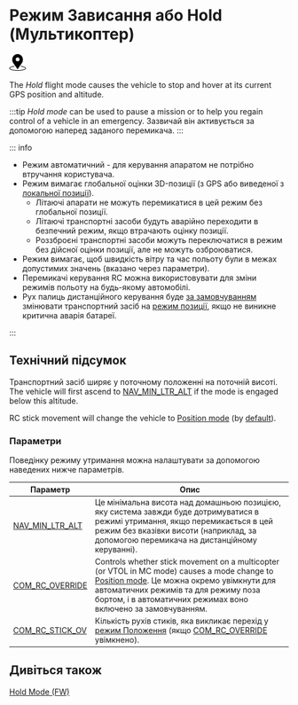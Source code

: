 # Режим Зависання або Hold (Мультикоптер)

<img src="../../assets/site/position_fixed.svg" title="Position fix required (e.g. GPS)" width="30px" />

The _Hold_ flight mode causes the vehicle to stop and hover at its current GPS position and altitude.

:::tip
_Hold mode_ can be used to pause a mission or to help you regain control of a vehicle in an emergency.
Зазвичай він активується за допомогою наперед заданого перемикача.
:::

::: info

- Режим автоматичний - для керування апаратом не потрібно втручання користувача.
- Режим вимагає глобальної оцінки 3D-позиції (з GPS або виведеної з [локальної позиції](../ros/external_position_estimation.md#enabling-auto-modes-with-a-local-position)).
  - Літаючі апарати не можуть перемикатися в цей режим без глобальної позиції.
  - Літаючі транспортні засоби будуть аварійно переходити в безпечний режим, якщо втрачають оцінку позиції.
  - Роззброєні транспортні засоби можуть переключатися в режим без дійсної оцінки позиції, але не можуть озброюватися.
- Режим вимагає, щоб швидкість вітру та час польоту були в межах допустимих значень (вказано через параметри).
- Перемикачі керування RC можна використовувати для зміни режимів польоту на будь-якому автомобілі.
- Рух палиць дистанційного керування буде [за замовчуванням](#COM_RC_OVERRIDE) змінювати транспортний засіб на [режим позиції](../flight_modes_mc/position.md), якщо не виникне критична аварія батареї.

<!-- https://github.com/PX4/PX4-Autopilot/blob/main/src/modules/commander/ModeUtil/mode_requirements.cpp -->

:::

## Технічний підсумок

Транспортний засіб ширяє у поточному положенні на поточній висоті.
The vehicle will first ascend to [NAV_MIN_LTR_ALT](#NAV_MIN_LTR_ALT) if the mode is engaged below this altitude.

RC stick movement will change the vehicle to [Position mode](../flight_modes_mc/position.md) (by [default](#COM_RC_OVERRIDE)).

### Параметри

Поведінку режиму утримання можна налаштувати за допомогою наведених нижче параметрів.

| Параметр                                                                                                                                                                | Опис                                                                                                                                                                                                                                                                                                                                     |
| ----------------------------------------------------------------------------------------------------------------------------------------------------------------------- | ---------------------------------------------------------------------------------------------------------------------------------------------------------------------------------------------------------------------------------------------------------------------------------------------------------------------------------------- |
| <a id="NAV_MIN_LTR_ALT"></a>[NAV_MIN_LTR_ALT](../advanced_config/parameter_reference.md#NAV_MIN_LTR_ALT) | Це мінімальна висота над домашньою позицією, яку система завжди буде дотримуватися в режимі утримання, якщо перемикається в цей режим без вказівки висоти (наприклад, за допомогою перемикача на дистанційному керуванні).                                                                            |
| <a id="COM_RC_OVERRIDE"></a>[COM_RC_OVERRIDE](../advanced_config/parameter_reference.md#COM_RC_OVERRIDE)                      | Controls whether stick movement on a multicopter (or VTOL in MC mode) causes a mode change to [Position mode](../flight_modes_mc/position.md). Це можна окремо увімкнути для автоматичних режимів та для режиму поза бортом, і в автоматичних режимах воно включено за замовчуванням. |
| <a id="COM_RC_STICK_OV"></a>[COM_RC_STICK_OV](../advanced_config/parameter_reference.md#COM_RC_STICK_OV) | Кількість рухів стиків, яка викликає перехід у [режим Положення](../flight_modes_mc/position.md) (якщо [COM_RC_OVERRIDE](#COM_RC_OVERRIDE) увімкнено).                                                                                                      |

<!-- Code for this here: https://github.com/PX4/PX4-Autopilot/blob/main/src/modules/navigator/loiter.cpp#L61 -->

## Дивіться також

[Hold Mode (FW)](../flight_modes_fw/hold.md)
